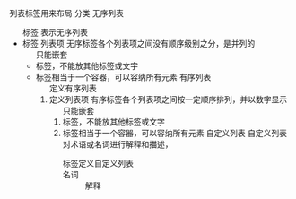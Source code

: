 列表标签用来布局
    分类
        无序列表
            <ul>标签 表示无序列表 <li>标签 列表项
            无序标签各个列表项之间没有顺序级别之分，是并列的
            <ul> 只能嵌套<li>标签，不能放其他标签或文字
            <li>标签相当于一个容器，可以容纳所有元素
        有序列表
            <ol>定义有序列表 <li>定义列表项
            有序标签各个列表项之间按一定顺序排列，并以数字显示
            <ol> 只能嵌套<li>标签，不能放其他标签或文字
            <li>标签相当于一个容器，可以容纳所有元素
        自定义列表
            自定义列表对术语或名词进行解释和描述，
            <dl>标签定义自定义列表 <dt>名词 <dd>解释
